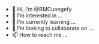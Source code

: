 - 👋 Hi, I’m @BMCuongefy
- 👀 I’m interested in ...
- 🌱 I’m currently learning ...
- 💞️ I’m looking to collaborate on ...
- 📫 How to reach me ...

<!---
BMCuongefy/BMCuongefy is a ✨ special ✨ repository because its `README.md` (this file) appears on your GitHub profile.
You can click the Preview link to take a look at your changes.
--->
